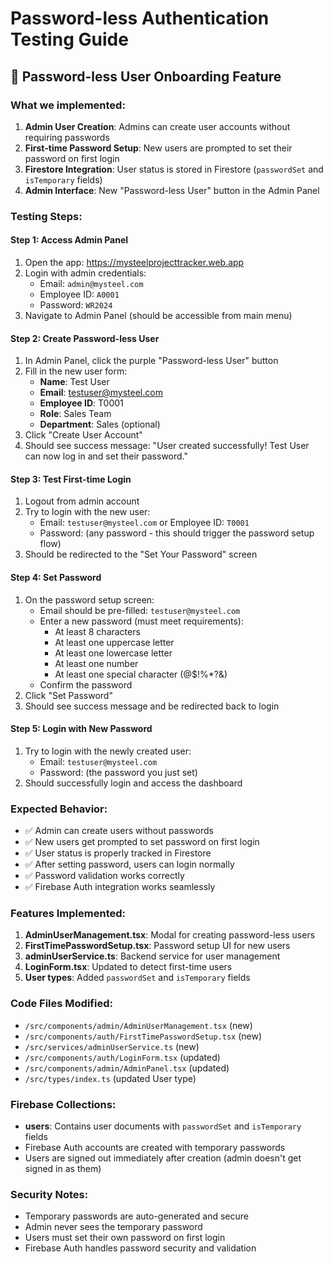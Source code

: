 # Password-less Authentication Testing Guide

## 🔐 Password-less User Onboarding Feature

### What we implemented:
1. **Admin User Creation**: Admins can create user accounts without requiring passwords
2. **First-time Password Setup**: New users are prompted to set their password on first login
3. **Firestore Integration**: User status is stored in Firestore (`passwordSet` and `isTemporary` fields)
4. **Admin Interface**: New "Password-less User" button in the Admin Panel

### Testing Steps:

#### Step 1: Access Admin Panel
1. Open the app: https://mysteelprojecttracker.web.app
2. Login with admin credentials:
   - Email: `admin@mysteel.com`
   - Employee ID: `A0001`  
   - Password: `WR2024`
3. Navigate to Admin Panel (should be accessible from main menu)

#### Step 2: Create Password-less User
1. In Admin Panel, click the purple "Password-less User" button
2. Fill in the new user form:
   - **Name**: Test User
   - **Email**: testuser@mysteel.com
   - **Employee ID**: T0001
   - **Role**: Sales Team
   - **Department**: Sales (optional)
3. Click "Create User Account"
4. Should see success message: "User created successfully! Test User can now log in and set their password."

#### Step 3: Test First-time Login
1. Logout from admin account
2. Try to login with the new user:
   - Email: `testuser@mysteel.com` or Employee ID: `T0001`
   - Password: (any password - this should trigger the password setup flow)
3. Should be redirected to the "Set Your Password" screen

#### Step 4: Set Password
1. On the password setup screen:
   - Email should be pre-filled: `testuser@mysteel.com`
   - Enter a new password (must meet requirements):
     - At least 8 characters
     - At least one uppercase letter
     - At least one lowercase letter
     - At least one number
     - At least one special character (@$!%*?&)
   - Confirm the password
2. Click "Set Password"
3. Should see success message and be redirected back to login

#### Step 5: Login with New Password
1. Try to login with the newly created user:
   - Email: `testuser@mysteel.com`
   - Password: (the password you just set)
2. Should successfully login and access the dashboard

### Expected Behavior:
- ✅ Admin can create users without passwords
- ✅ New users get prompted to set password on first login
- ✅ User status is properly tracked in Firestore
- ✅ After setting password, users can login normally
- ✅ Password validation works correctly
- ✅ Firebase Auth integration works seamlessly

### Features Implemented:
1. **AdminUserManagement.tsx**: Modal for creating password-less users
2. **FirstTimePasswordSetup.tsx**: Password setup UI for new users
3. **adminUserService.ts**: Backend service for user management
4. **LoginForm.tsx**: Updated to detect first-time users
5. **User types**: Added `passwordSet` and `isTemporary` fields

### Code Files Modified:
- `/src/components/admin/AdminUserManagement.tsx` (new)
- `/src/components/auth/FirstTimePasswordSetup.tsx` (new)
- `/src/services/adminUserService.ts` (new)
- `/src/components/auth/LoginForm.tsx` (updated)
- `/src/components/admin/AdminPanel.tsx` (updated)
- `/src/types/index.ts` (updated User type)

### Firebase Collections:
- **users**: Contains user documents with `passwordSet` and `isTemporary` fields
- Firebase Auth accounts are created with temporary passwords
- Users are signed out immediately after creation (admin doesn't get signed in as them)

### Security Notes:
- Temporary passwords are auto-generated and secure
- Admin never sees the temporary password
- Users must set their own password on first login
- Firebase Auth handles password security and validation
